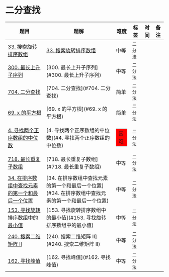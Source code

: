 # 二分查找

| 题目                                                         | 题解                                                         | 难度                                              | 标签     | 时间 | 备注 |
| ------------------------------------------------------------ | ------------------------------------------------------------ | ------------------------------------------------- | -------- | ---- | ---- |
| [33. 搜索旋转排序数组](https://leetcode-cn.com/problems/search-in-rotated-sorted-array) | [33. 搜索旋转排序数组](#33.搜索旋转排序数组)                 | 中等                                              | `二分法` |      |      |
| [300. 最长上升子序列](https://leetcode-cn.com/problems/longest-increasing-subsequence) | [300. 最长上升子序列](#300. 最长上升子序列)                  | 中等                                              | `二分法` |      |      |
| [704. 二分查找](https://leetcode-cn.com/problems/binary-search) | [704. 二分查找](#704. 二分查找)                              | 简单                                              | `二分法` |      |      |
| [69. x 的平方根](https://leetcode-cn.com/problems/sqrtx)     | [69. x 的平方根](#69. x 的平方根)                            | 简单                                              | `二分法` |      |      |
| [4. 寻找两个正序数组的中位数](https://leetcode-cn.com/problems/median-of-two-sorted-arrays) | [4. 寻找两个正序数组的中位数](#4. 寻找两个正序数组的中位数)  | <table><tr><td bgcolor=red>困难</td></tr></table> | `二分法` |      |      |
| [718. 最长重复子数组](https://leetcode-cn.com/problems/maximum-length-of-repeated-subarray) | [718. 最长重复子数组](#718. 最长重复子数组)                  | 中等                                              | `二分法` |      |      |
| [34. 在排序数组中查找元素的第一个和最后一个位置](https://leetcode-cn.com/problems/find-first-and-last-position-of-element-in-sorted-array) | [34. 在排序数组中查找元素的第一个和最后一个位置](#34. 在排序数组中查找元素的第一个和最后一个位置) | 中等                                              | `二分法` |      |      |
| [153. 寻找旋转排序数组中的最小值](https://leetcode-cn.com/problems/find-minimum-in-rotated-sorted-array) | [153. 寻找旋转排序数组中的最小值](#153. 寻找旋转排序数组中的最小值) | 中等                                              | `二分法` |      |      |
| [240. 搜索二维矩阵 II](https://leetcode-cn.com/problems/search-a-2d-matrix-ii) | [240. 搜索二维矩阵 II](#240. 搜索二维矩阵 II)                | 中等                                              | `二分法` |      |      |
| [162. 寻找峰值](https://leetcode-cn.com/problems/find-peak-element) | [162. 寻找峰值](#162. 寻找峰值)                              | 中等                                              | `二分法` |      |      |